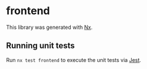 # frontend

This library was generated with [Nx](https://nx.dev).

## Running unit tests

Run `nx test frontend` to execute the unit tests via [Jest](https://jestjs.io).
